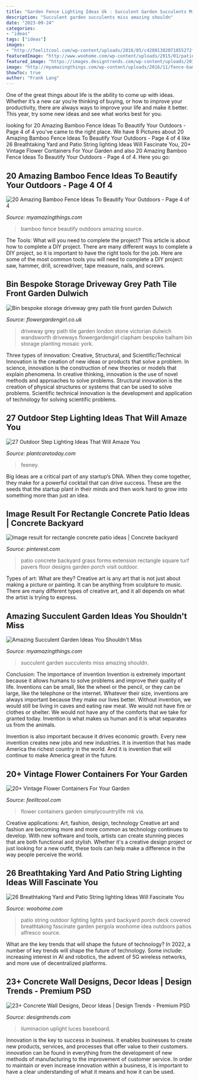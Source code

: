 ```yaml
---
title: "Garden Fence Lighting Ideas Uk : Succulent Garden Succulents Miss Amazing Shouldn"
description: "Succulent garden succulents miss amazing shouldn"
date: "2023-09-24"
categories:
- "ideas"
tags: ["ideas"]
images:
- "http://feelitcool.com/wp-content/uploads/2016/05/c42801302071855272f19ba0a5bb1304.jpg"
featuredImage: "http://www.woohome.com/wp-content/uploads/2015/01/patio-outdoor-string-lights-woohome-23.jpg"
featured_image: "https://images.designtrends.com/wp-content/uploads/2016/03/21103657/Stunnning-Concrete-Retaining-Wall.jpg"
image: "http://myamazingthings.com/wp-content/uploads/2016/11/fence-bamboo.jpg"
ShowToc: true
author: "Frank Lang"
---
```



One of the great things about life is the ability to come up with ideas. Whether it’s a new car you’re thinking of buying, or how to improve your productivity, there are always ways to improve your life and make it better. This year, try some new ideas and see what works best for you.

	

		
looking for 20 Amazing Bamboo Fence Ideas To Beautify Your Outdoors - Page 4 of 4 you've came to the right place. We have 8 Pictures about 20 Amazing Bamboo Fence Ideas To Beautify Your Outdoors - Page 4 of 4 like 26 Breathtaking Yard and Patio String lighting Ideas Will Fascinate You, 20+ Vintage Flower Containers For Your Garden and also 20 Amazing Bamboo Fence Ideas To Beautify Your Outdoors - Page 4 of 4. Here you go:
		
    
## 20 Amazing Bamboo Fence Ideas To Beautify Your Outdoors - Page 4 Of 4

<img loading=lazy src="http://myamazingthings.com/wp-content/uploads/2016/11/fence-bamboo.jpg" onerror="this.onerror=null;this.src='https://tse1.mm.bing.net/th?id=OIP.5nJvmEkJADLz7thYCgNOwwHaE8&amp;pid=15.1';" alt="20 Amazing Bamboo Fence Ideas To Beautify Your Outdoors - Page 4 of 4">

_Source: myamazingthings.com_

>bamboo fence beautify outdoors amazing source. 

	

The Tools: What will you need to complete the project?
This article is about how to complete a DIY project. There are many different ways to complete a DIY project, so it is important to have the right tools for the job. Here are some of the most common tools you will need to complete a DIY project: saw, hammer, drill, screwdriver, tape measure, nails, and screws.

    
## Bin Bespoke Storage Driveway Grey Path Tile Front Garden Dulwich

<img loading=lazy src="https://flowergardengirl.co.uk/wp-content/uploads/2016/05/London-Victorian-mosaic-black-white-path-tile-driveway-grey-planting-York-stone-Dulwich.jpg" onerror="this.onerror=null;this.src='https://tse2.mm.bing.net/th?id=OIP.xIQFQqBamYcd-nefBMbnPQHaEg&amp;pid=15.1';" alt="Bin bespoke storage driveway grey path tile front garden Dulwich">

_Source: flowergardengirl.co.uk_

>driveway grey path tile garden london stone victorian dulwich wandsworth driveways flowergardengirl clapham bespoke balham bin storage planting mosaic york. 

	

Three types of innovation: Creative, Structural, and Scientific/Technical
Innovation is the creation of new ideas or products that solve a problem. In science, innovation is the construction of new theories or models that explain phenomena. In creative thinking, innovation is the use of novel methods and approaches to solve problems. Structural innovation is the creation of physical structures or systems that can be used to solve problems. Scientific technical innovation is the development and application of technology for solving scientific problems.

    
## 27 Outdoor Step Lighting Ideas That Will Amaze You

<img loading=lazy src="https://plantcaretoday.com/wp-content/uploads/DR_Lighting9.jpg" onerror="this.onerror=null;this.src='https://tse1.mm.bing.net/th?id=OIP.OEn1LGOyygR6NOiJ7J3vdwHaJ4&amp;pid=15.1';" alt="27 Outdoor Step Lighting Ideas That Will Amaze You">

_Source: plantcaretoday.com_

>feeney. 

	

Big Ideas are a critical part of any startup’s DNA. When they come together, they make for a powerful cocktail that can drive success. These are the seeds that the startup plant in their minds and then work hard to grow into something more than just an idea. 

    
## Image Result For Rectangle Concrete Patio Ideas | Concrete Backyard

<img loading=lazy src="https://i.pinimg.com/736x/0d/3f/df/0d3fdff65739989d30fa38dabd77f471.jpg" onerror="this.onerror=null;this.src='https://tse4.mm.bing.net/th?id=OIP.N1Q4NYO2Vn7D-q-nlXavTgHaJ3&amp;pid=15.1';" alt="Image result for rectangle concrete patio ideas | Concrete backyard">

_Source: pinterest.com_

>patio concrete backyard grass forms extension rectangle square turf pavers floor designs garden porch visit outdoor. 

	

Types of art: What are they?
Creative art is any art that is not just about making a picture or painting. It can be anything from sculpture to music. There are many different types of creative art, and it all depends on what the artist is trying to express.

    
## Amazing Succulent Garden Ideas You Shouldn&#039;t Miss

<img loading=lazy src="http://myamazingthings.com/wp-content/uploads/2017/04/succulents.jpg" onerror="this.onerror=null;this.src='https://tse1.mm.bing.net/th?id=OIP.39KkMY20fjxQX7ayw8h8pwHaLH&amp;pid=15.1';" alt="Amazing Succulent Garden Ideas You Shouldn&#039;t Miss">

_Source: myamazingthings.com_

>succulent garden succulents miss amazing shouldn. 

	

Conclusion: The importance of invention
Invention is extremely important because it allows humans to solve problems and improve their quality of life. Inventions can be small, like the wheel or the pencil, or they can be large, like the telephone or the internet. Whatever their size, inventions are always important because they make our lives better.
Without invention, we would still be living in caves and eating raw meat. We would not have fire or clothes or shelter. We would not have any of the comforts that we take for granted today. Invention is what makes us human and it is what separates us from the animals.

Invention is also important because it drives economic growth. Every new invention creates new jobs and new industries. It is invention that has made America the richest country in the world. And it is invention that will continue to make America great in the future.

    
## 20+ Vintage Flower Containers For Your Garden

<img loading=lazy src="http://feelitcool.com/wp-content/uploads/2016/05/c42801302071855272f19ba0a5bb1304.jpg" onerror="this.onerror=null;this.src='https://tse4.mm.bing.net/th?id=OIP.HybkLbSHslIQXLp2GpdamQHaNg&amp;pid=15.1';" alt="20+ Vintage Flower Containers For Your Garden">

_Source: feelitcool.com_

>flower containers garden simplycountrylife mk via. 

	

Creative applications: Art, fashion, design, technology
Creative art and fashion are becoming more and more common as technology continues to develop. With new software and tools, artists can create stunning pieces that are both functional and stylish. Whether it's a creative design project or just looking for a new outfit, these tools can help make a difference in the way people perceive the world.

    
## 26 Breathtaking Yard And Patio String Lighting Ideas Will Fascinate You

<img loading=lazy src="http://www.woohome.com/wp-content/uploads/2015/01/patio-outdoor-string-lights-woohome-23.jpg" onerror="this.onerror=null;this.src='https://tse3.mm.bing.net/th?id=OIP.s7b72o5CqplPDxDZ4KSpzgHaLH&amp;pid=15.1';" alt="26 Breathtaking Yard and Patio String lighting Ideas Will Fascinate You">

_Source: woohome.com_

>patio string outdoor lighting lights yard backyard porch deck covered breathtaking fascinate garden pergola woohome idea outdoors patios alfresco source. 

	

What are the key trends that will shape the future of technology?
In 2022, a number of key trends will shape the future of technology. Some include: increasing interest in AI and robotics, the advent of 5G wireless networks, and more use of decentralized platforms.

    
## 23+ Concrete Wall Designs, Decor Ideas | Design Trends - Premium PSD

<img loading=lazy src="https://images.designtrends.com/wp-content/uploads/2016/03/21103657/Stunnning-Concrete-Retaining-Wall.jpg" onerror="this.onerror=null;this.src='https://tse1.mm.bing.net/th?id=OIP.cZMIemVtaNLM2LzY50d99wHaE6&amp;pid=15.1';" alt="23+ Concrete Wall Designs, Decor Ideas | Design Trends - Premium PSD">

_Source: designtrends.com_

>iluminacion uplight luces baseboard. 

	

Innovation is the key to success in business. It enables businesses to create new products, services, and processes that offer value to their customers. innovation can be found in everything from the development of new methods of manufacturing to the improvement of customer service. In order to maintain or even increase innovation within a business, it is important to have a clear understanding of what it means and how it can be used.

